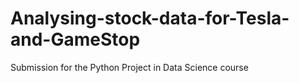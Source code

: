 # Analysing-stock-data-for-Tesla-and-GameStop
Submission for the Python Project in Data Science course
